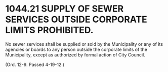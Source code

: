 1044.21 SUPPLY OF SEWER SERVICES OUTSIDE CORPORATE LIMITS PROHIBITED.
=====================================================================

No sewer services shall be supplied or sold by the Municipality or any
of its agencies or boards to any person outside the corporate limits of
the Municipality, except as authorized by formal action of City Council.

(Ord. 12-9. Passed 4-19-12.)
